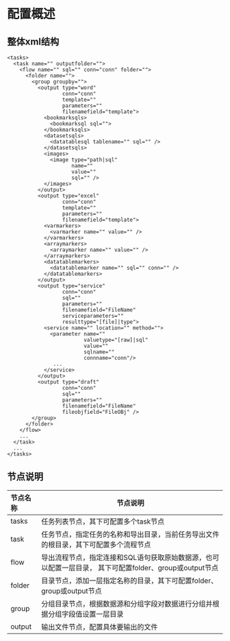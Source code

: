 # 配置概述

## 整体xml结构

```
<tasks>
  <task name="" outputfolder="">
    <flow name="" sql="" conn="conn" folder="">
      <folder name="">
        <group groupby="">
          <output type="word" 
                  conn="conn" 
                  template="" 
                  parameters="" 
                  filenamefield="template">
            <bookmarksqls>
              <bookmarksql sql="">
            </bookmarksqls>
            <datasetsqls>
              <datatablesql tablename="" sql="" />
            </datasetsqls>
            <images>
              <image type="path|sql" 
                     name="" 
                     value="" 
                     sql="" />
            </images>
          </output>
          <output type="excel"
                  conn="conn"
                  template=""
                  parameters=""
                  filenamefield="template">
            <varmarkers>
              <varmarker name="" value="" />
            </varmarkers>
            <arraymarkers>
              <arraymarker name="" value="" />
            </arraymarkers>
            <datatablemarkers>
              <datatablemarker name="" sql="" conn="" />
            </datatablemarkers>
          </output>
          <output type="service"
                  conn="conn"
                  sql=""
                  parameters=""
                  filenamefield="FileName"
                  serviceparameters=""
                  resulttype="[file]|type">
            <service name="" location="" method="">
              <parameter name="" 
                         valuetype="[raw]|sql" 
                         value=""
                         sqlname="" 
                         connname="conn"/>
               ...
            </service>
          </output>
          <output type="draft"
                  conn="conn"
                  sql=""
                  parameters=""
                  filenamefield="FileName"
                  fileobjfield="FileOBj" />
        </group>
      </folder>
    </flow>
    ...
  </task>
  ...
</tasks>
```

## 节点说明

| 节点名称 | 节点说明 |
|:------- | ------- |
| tasks | 任务列表节点，其下可配置多个task节点 |
| task | 任务节点，指定任务的名称和导出目录，当前任务导出文件的根目录，其下可配置多个流程节点 |
| flow | 导出流程节点，指定连接和SQL语句获取原始数据源，也可以配置一层目录， 其下可配置folder、group或output节点 |
| folder | 目录节点，添加一层指定名称的目录，其下可配置folder、group或output节点 |
| group | 分组目录节点，根据数据源和分组字段对数据进行分组并根据分组字段值设置一层目录 |
| output | 输出文件节点，配置具体要输出的文件 |